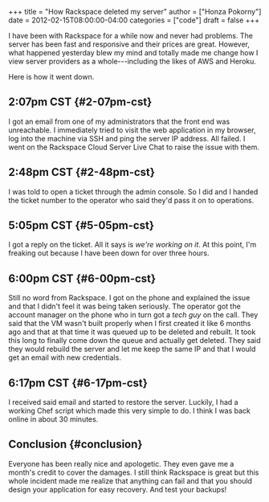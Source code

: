 +++
title = "How Rackspace deleted my server"
author = ["Honza Pokorny"]
date = 2012-02-15T08:00:00-04:00
categories = ["code"]
draft = false
+++

I have been with Rackspace for a while now and never had problems.  The server
has been fast and responsive and their prices are great.  However, what
happened yesterday blew my mind and totally made me change how I view server
providers as a whole---including the likes of AWS and Heroku.

Here is how it went down.


## 2:07pm CST {#2-07pm-cst}

I got an email from one of my administrators that the front end was
unreachable.  I immediately tried to visit the web application in my browser,
log into the machine via SSH and ping the server IP address.  All failed.  I
went on the Rackspace Cloud Server Live Chat to raise the issue with them.


## 2:48pm CST {#2-48pm-cst}

I was told to open a ticket through the admin console.  So I did and I handed
the ticket number to the operator who said they'd pass it on to operations.


## 5:05pm CST {#5-05pm-cst}

I got a reply on the ticket.  All it says is _we're working on it_.  At this
point, I'm freaking out because I have been down for over three hours.


## 6:00pm CST {#6-00pm-cst}

Still no word from Rackspace.  I got on the phone and explained the issue and
that I didn't feel it was being taken seriously.  The operator got the account
manager on the phone who in turn got a _tech guy_ on the call.  They said that
the VM wasn't built properly when I first created it like 6 months ago and that
at that time it was queued up to be deleted and rebuilt.  It took this long to
finally come down the queue and actually get deleted.  They said they would
rebuild the server and let me keep the same IP and that I would get an email
with new credentials.


## 6:17pm CST {#6-17pm-cst}

I received said email and started to restore the server.  Luckily, I had a
working Chef script which made this very simple to do.  I think I was back
online in about 30 minutes.


## Conclusion {#conclusion}

Everyone has been really nice and apologetic.  They even gave me a month's
credit to cover the damages.  I still think Rackspace is great but this whole
incident made me realize that anything can fail and that you should design your
application for easy recovery.  And test your backups!
